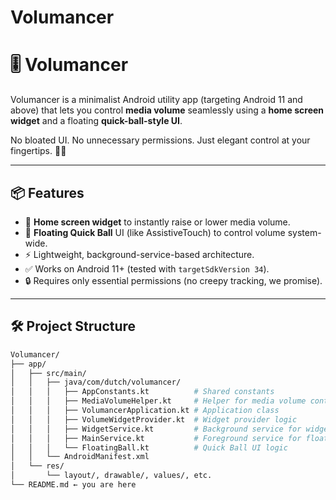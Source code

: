 # Volumancer
# 🎚️ Volumancer

Volumancer is a minimalist Android utility app (targeting Android 11 and above) that lets you control **media volume** seamlessly using a **home screen widget** and a floating **quick-ball-style UI**.

No bloated UI. No unnecessary permissions. Just elegant control at your fingertips. 🧙‍♂️

---

## 📦 Features

- 📱 **Home screen widget** to instantly raise or lower media volume.
- 💬 **Floating Quick Ball** UI (like AssistiveTouch) to control volume system-wide.
- ⚡ Lightweight, background-service-based architecture.
- ✅ Works on Android 11+ (tested with `targetSdkVersion 34`).
- 🔒 Requires only essential permissions (no creepy tracking, we promise).

---

## 🛠️ Project Structure

```bash
Volumancer/
├── app/
│   ├── src/main/
│   │   ├── java/com/dutch/volumancer/
│   │   │   ├── AppConstants.kt          # Shared constants
│   │   │   ├── MediaVolumeHelper.kt     # Helper for media volume control
│   │   │   ├── VolumancerApplication.kt # Application class
│   │   │   ├── VolumeWidgetProvider.kt  # Widget provider logic
│   │   │   ├── WidgetService.kt         # Background service for widget events
│   │   │   ├── MainService.kt           # Foreground service for floating UI
│   │   │   └── FloatingBall.kt          # Quick Ball UI logic
│   │   └── AndroidManifest.xml
│   └── res/
│       └── layout/, drawable/, values/, etc.
└── README.md ← you are here

